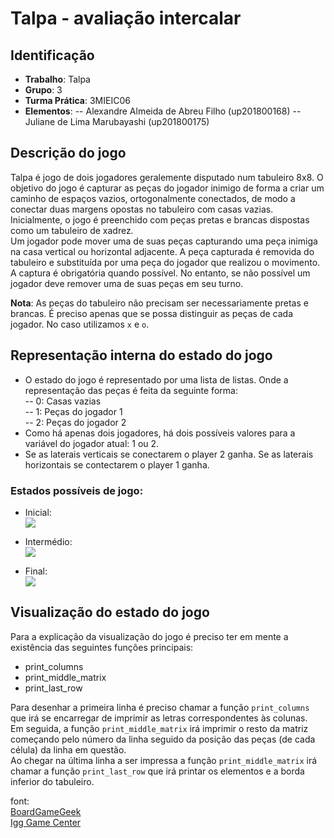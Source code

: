 # Talpa - avaliação intercalar 

## Identificação 
- __Trabalho__: Talpa  
- __Grupo__: 3  
- __Turma Prática__: 3MIEIC06
- __Elementos__: 
-- Alexandre Almeida de Abreu Filho (up201800168)
-- Juliane de Lima Marubayashi (up201800175)

## Descrição do jogo
Talpa é jogo de dois jogadores geralemente disputado num tabuleiro 8x8. O objetivo do jogo é capturar as peças do jogador inimigo de forma a criar um caminho de espaços vazios, ortogonalmente conectados, de modo a conectar duas margens opostas no tabuleiro com casas vazias.  
Inicialmente, o jogo é preenchido com peças pretas e brancas dispostas como um tabuleiro de xadrez.  
Um jogador pode mover uma de suas peças capturando uma peça inimiga na casa vertical ou horizontal adjacente. A peça capturada é removida do tabuleiro e substituída por uma peça do jogador que realizou o movimento.  
A captura é obrigatória quando possível. No entanto, se não possível um jogador deve remover uma de suas peças em seu turno.  



__Nota__: As peças do tabuleiro não precisam ser necessariamente pretas e brancas. É preciso apenas que se possa distinguir as peças de cada jogador. No caso utilizamos `x` e `o`.  

## Representação interna do estado do jogo
- O estado do jogo é representado por uma lista de listas. Onde a representação das peças é feita da seguinte forma:  
-- 0: Casas vazias  
-- 1: Peças do jogador 1  
-- 2: Peças do jogador 2  
- Como há apenas dois jogadores, há dois possíveis valores para a variável do jogador atual: 1 ou 2.   
- Se as laterais verticais se conectarem o player 2 ganha. Se as laterais horizontais se contectarem o player 1 ganha.  

### Estados possíveis de jogo:
- Inicial:   
![](https://i.imgur.com/nikdIBR.png)   


- Intermédio:   
![](https://i.imgur.com/S6i2RDN.png)  


- Final:   
![](https://i.imgur.com/VY4Aj3J.png)  

## Visualização do estado do jogo
Para a explicação da visualização do jogo é preciso ter em mente a existência das seguintes funções principais: 
- print_columns  
- print_middle_matrix  
- print_last_row  

Para desenhar a primeira linha é preciso chamar a função `print_columns` que irá se encarregar de imprimir as letras correspondentes às colunas.  
Em seguida, a função `print_middle_matrix` irá imprimir o resto da matriz começando pelo número da linha seguido da posição das peças (de cada célula) da linha em questão.  
Ao chegar na última linha a ser impressa a função `print_middle_matrix` irá chamar a função `print_last_row` que irá printar os elementos e a borda inferior do tabuleiro.  

font:   
[BoardGameGeek](https://boardgamegeek.com/boardgame/80657/talpa)  
[Igg Game Center](http://www.iggamecenter.com/info/pt/talpa.html)
